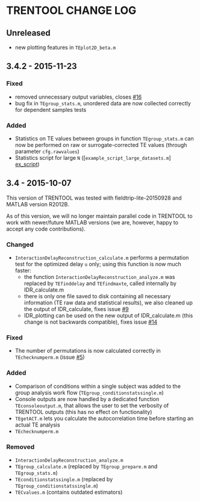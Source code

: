 # TRENTOOL CHANGE LOG

## Unreleased
- new plotting features in ```TEplot2D_beta.m```

## 3.4.2 - 2015-11-23

### Fixed
- removed unnecessary output variables, closes [#16]
- bug fix in ```TEgroup_stats.m```, unordered data are now collected correctly for dependent samples tests

### Added
- Statistics on TE values between groups in function ```TEgroup_stats.m``` can now be performed on raw or surrogate-corrected TE values (through parameter ```cfg.rawvalues```)
- Statistics script for large ```N``` ([```example_script_large_datasets.m```] [ex_script]) 

## 3.4 - 2015-10-07
This version of TRENTOOL was tested with fieldtrip-lite-20150928 and MATLAB version R2012B.

As of this version, we will no longer maintain parallel code in TRENTOOL to work with newer/future MATLAB versions (we are, however, happy to accept any code contributions).

### Changed
- ```InteractionDelayReconstruction_calculate.m``` performs a permutation test for the optimized delay ```u``` only; using this function is now much faster:
    - the function ```InteractionDelayReconstruction_analyze.m``` was replaced by ```TEfinddelay``` and ```TEfindmaxte```, called internally by IDR_calculate.m
    - there is only one file saved to disk containing all necessary information (TE raw data and statistical results), we also cleaned up the output of IDR_calculate, fixes issue [#9]
    - IDR_plotting can be used on the new output of IDR_calculate.m (this change is not backwards compatible), fixes issue [#14]
    
### Fixed
- The number of permutations is now calculated correctly in ```TEchecknumperm.m``` (issue [#5])

### Added
- Comparison of conditions within a single subject was added to the group analysis work flow (```TEgroup_conditionstatssingle.m```)
- Console outputs are now handled by a dedicated function ```TEconsoleoutput.m```, that allows the user to set the verbosity of TRENTOOL outputs (this has no effect on functionality)
- ```TEgetACT.m``` lets you calculate the autocorrelation time before starting an actual TE analysis
- ```TEchecknumperm.m```

### Removed
- ```InteractionDelayReconstruction_analyze.m```
- ```TEgroup_calculate.m``` (replaced by ```TEgroup_prepare.m``` and ```TEgroup_stats.m```)
- ```TEconditionstatssingle.m``` (replaced by ```TEgroup_conditionstatssingle.m```)
- ```TECvalues.m``` (contains outdated estimators)


[ex_script]: https://github.com/trentool/TRENTOOL3/blob/master/example_script_large_datasets.m
[#16]: https://github.com/trentool/TRENTOOL3/issues/16


[#5]:  https://github.com/trentool/TRENTOOL3/issues/5
[#9]:  https://github.com/trentool/TRENTOOL3/issues/9
[#14]: https://github.com/trentool/TRENTOOL3/issues/14

